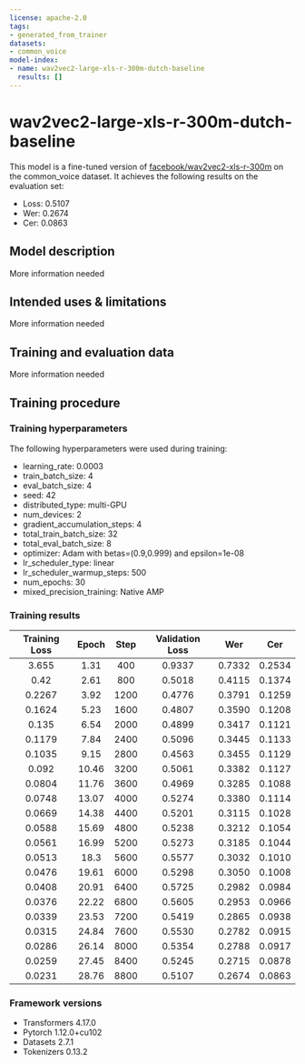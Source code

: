 ```yaml
---
license: apache-2.0
tags:
- generated_from_trainer
datasets:
- common_voice
model-index:
- name: wav2vec2-large-xls-r-300m-dutch-baseline
  results: []
---
```


<!-- This model card has been generated automatically according to the information the Trainer had access to. You
should probably proofread and complete it, then remove this comment. -->

# wav2vec2-large-xls-r-300m-dutch-baseline

This model is a fine-tuned version of [facebook/wav2vec2-xls-r-300m](https://huggingface.co/facebook/wav2vec2-xls-r-300m) on the common_voice dataset.
It achieves the following results on the evaluation set:
- Loss: 0.5107
- Wer: 0.2674
- Cer: 0.0863

## Model description

More information needed

## Intended uses & limitations

More information needed

## Training and evaluation data

More information needed

## Training procedure

### Training hyperparameters

The following hyperparameters were used during training:
- learning_rate: 0.0003
- train_batch_size: 4
- eval_batch_size: 4
- seed: 42
- distributed_type: multi-GPU
- num_devices: 2
- gradient_accumulation_steps: 4
- total_train_batch_size: 32
- total_eval_batch_size: 8
- optimizer: Adam with betas=(0.9,0.999) and epsilon=1e-08
- lr_scheduler_type: linear
- lr_scheduler_warmup_steps: 500
- num_epochs: 30
- mixed_precision_training: Native AMP

### Training results

| Training Loss | Epoch | Step | Validation Loss | Wer    | Cer    |
|:-------------:|:-----:|:----:|:---------------:|:------:|:------:|
| 3.655         | 1.31  | 400  | 0.9337          | 0.7332 | 0.2534 |
| 0.42          | 2.61  | 800  | 0.5018          | 0.4115 | 0.1374 |
| 0.2267        | 3.92  | 1200 | 0.4776          | 0.3791 | 0.1259 |
| 0.1624        | 5.23  | 1600 | 0.4807          | 0.3590 | 0.1208 |
| 0.135         | 6.54  | 2000 | 0.4899          | 0.3417 | 0.1121 |
| 0.1179        | 7.84  | 2400 | 0.5096          | 0.3445 | 0.1133 |
| 0.1035        | 9.15  | 2800 | 0.4563          | 0.3455 | 0.1129 |
| 0.092         | 10.46 | 3200 | 0.5061          | 0.3382 | 0.1127 |
| 0.0804        | 11.76 | 3600 | 0.4969          | 0.3285 | 0.1088 |
| 0.0748        | 13.07 | 4000 | 0.5274          | 0.3380 | 0.1114 |
| 0.0669        | 14.38 | 4400 | 0.5201          | 0.3115 | 0.1028 |
| 0.0588        | 15.69 | 4800 | 0.5238          | 0.3212 | 0.1054 |
| 0.0561        | 16.99 | 5200 | 0.5273          | 0.3185 | 0.1044 |
| 0.0513        | 18.3  | 5600 | 0.5577          | 0.3032 | 0.1010 |
| 0.0476        | 19.61 | 6000 | 0.5298          | 0.3050 | 0.1008 |
| 0.0408        | 20.91 | 6400 | 0.5725          | 0.2982 | 0.0984 |
| 0.0376        | 22.22 | 6800 | 0.5605          | 0.2953 | 0.0966 |
| 0.0339        | 23.53 | 7200 | 0.5419          | 0.2865 | 0.0938 |
| 0.0315        | 24.84 | 7600 | 0.5530          | 0.2782 | 0.0915 |
| 0.0286        | 26.14 | 8000 | 0.5354          | 0.2788 | 0.0917 |
| 0.0259        | 27.45 | 8400 | 0.5245          | 0.2715 | 0.0878 |
| 0.0231        | 28.76 | 8800 | 0.5107          | 0.2674 | 0.0863 |


### Framework versions

- Transformers 4.17.0
- Pytorch 1.12.0+cu102
- Datasets 2.7.1
- Tokenizers 0.13.2
